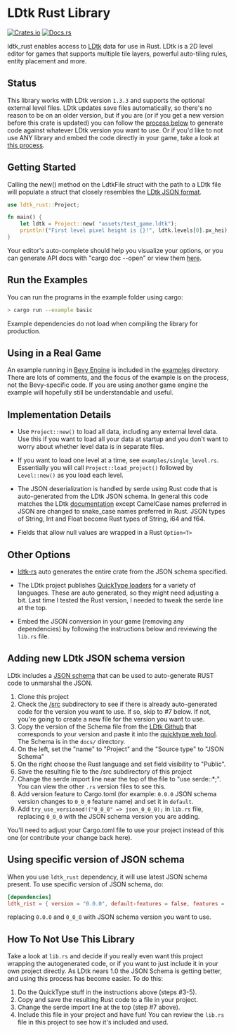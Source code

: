 # LDtk Rust Library

[![Crates.io](https://img.shields.io/crates/v/ldtk_rust.svg)](https://crates.io/crates/ldtk_rust)
[![Docs.rs](https://docs.rs/ldtk_rust/badge.svg)](https://docs.rs/ldtk_rust)

ldtk_rust enables access to [LDtk](https://ldtk.io) data for use in Rust.
LDtk is a 2D level editor for games that supports multiple tile layers, powerful
auto-tiling rules, entity placement and more.

## Status

This library works with LDtk version `1.3.3` and supports the optional external
level files. LDtk updates save files automatically, so there's no reason to be
on an older version, but if you are (or if you get a new version before this
crate is updated) you can follow the [process below](#using-with-older-or-newer-version-of-ldtk) to
generate code against whatever LDtk version you want to use. Or if you'd like to 
not use ANY library and embed the code directly in your game, take a look at
[this process](#how-to-not-use-this-library).

## Getting Started

Calling the new() method on the LdtkFile struct with the path to a LDtk file will
populate a struct that closely resembles the [LDtk JSON format](https://ldtk.io/json/).

```rust
use ldtk_rust::Project;

fn main() {
    let ldtk = Project::new( "assets/test_game.ldtk");
    println!("First level pixel height is {}!", ldtk.levels[0].px_hei);
}
```

Your editor's auto-complete should help you visualize your options, or you can generate
API docs with "cargo doc --open" or view them [here](https://docs.rs/ldtk_rust/).

## Run the Examples

You can run the programs in the example folder using cargo:

```bash
> cargo run --example basic
```

Example dependencies do not load when compiling the library for production.

## Using in a Real Game

An example running in [Bevy Engine](https://bevyengine.org/) is included in the
[examples](examples/) directory. There are lots of comments, and the focus of 
the example is on the process, not the Bevy-specific code. If you
are using another game engine the example will hopefully still be understandable 
and useful.

## Implementation Details

* Use `Project::new()` to load all data, including any external level data. Use
this if you want to load all your data at startup and you don't want to worry about
whether level data is in separate files.

* If you want to load one level at a time, see `examples/single_level.rs`. Essentially
you will call `Project::load_project()` followed by `Level::new()` as you load each
level.

* The JSON deserialization is handled by serde using Rust code that is auto-generated
from the LDtk JSON schema. In general this code matches the LDtk
[documentation](https://ldtk.io/json/) except CamelCase names preferred in JSON
are changed to snake_case names preferred in Rust. JSON types of String, Int and Float
become Rust types of String, i64 and f64.

* Fields that allow null values are wrapped in a Rust `Option<T>`

## Other Options

* [ldtk-rs](https://github.com/katharostech/LDtk-rs) auto generates the entire 
crate from the JSON schema specified.

* The LDtk project publishes [QuickType loaders](https://ldtk.io/api/) for a 
variety of languages. These are auto generated, so they might need adjusting a bit.
Last time I tested the Rust version, I needed to tweak the serde line at the top.

* Embed the JSON conversion in your game (removing any dependencies) by following
the instructions below and reviewing the `lib.rs` file.

## Adding new LDtk JSON schema version

LDtk includes a [JSON schema](https://github.com/deepnight/ldtk/blob/master/docs/JSON_SCHEMA.json)
that can be used to auto-generate RUST code to unmarshal the JSON.

1. Clone this project
2. Check the [/src](https://github.com/estivate/ldtk_rust/tree/master/src)
subdirectory to see if there is already auto-generated code for the version you
want to use. If so, skip to #7 below. If not, you're going to create a new file
for the version you want to use.
3. Copy the version of the Schema file from the [LDtk Github](https://github.com/deepnight/ldtk)
that corresponds to your version and paste it into the [quicktype web tool](https://quicktype.io/).
The Schema is in the `docs/` directory.
4. On the left, set the "name" to "Project" and the "Source type" to "JSON Schema"
5. On the right choose the Rust language and set field visibility to "Public".
6. Save the resulting file to the /src subdirectory of this project 
7. Change the serde import line near the top of the file to "use serde::*;". You 
can view the other `.rs` version files to see this.
8. Add version feature to Cargo.toml (for example: `0.0.0` JSON schema version changes to `0_0_0` feature name) and set it in `default`.
9. Add `try_use_versioned!("0_0_0" => json_0_0_0);` in `lib.rs` file, replacing `0_0_0` with the JSON schema version you are adding.

You'll need to adjust your Cargo.toml file to use your project instead of this
one (or contribute your change back here).

## Using specific version of JSON schema

When you use `ldtk_rust` dependency, it will use latest JSON schema present.
To use specific version of JSON schema, do:
```toml
[dependencies]
ldtk_rist = { version = "0.0.0", default-features = false, features = ["0_0_0"] }
```
replacing `0.0.0` and `0_0_0` with JSON schema version you want to use.

## How To Not Use This Library

Take a look at `lib.rs` and decide if you really even want this
project wrapping the autogenerated code, or if you want to just include it
in your own project directly. As LDtk nears 1.0 the JSON Schema is getting
better, and using this process has become easier. To do this:

1. Do the QuickType stuff in the instructions above (steps #3-5).
2. Copy and save the resulting Rust code to a file in your project.
3. Change the serde import line at the top (step #7 above).
4. Include this file in your project and have fun! You can review
the `lib.rs` file in this project to see how it's included and used.
